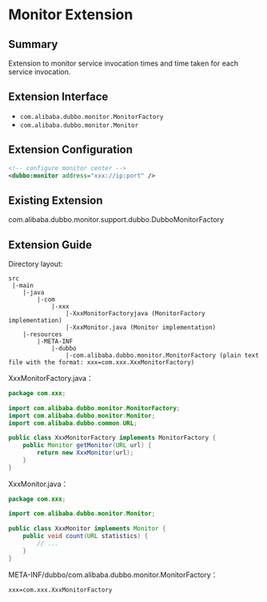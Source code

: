 # Monitor Extension

## Summary

Extension to monitor service invocation times and time taken for each service invocation.

## Extension Interface

* `com.alibaba.dubbo.monitor.MonitorFactory`
* `com.alibaba.dubbo.monitor.Monitor`

## Extension Configuration

```xml
<!-- configure monitor center -->
<dubbo:monitor address="xxx://ip:port" />
```

## Existing Extension

com.alibaba.dubbo.monitor.support.dubbo.DubboMonitorFactory

## Extension Guide

Directory layout:

```
src
 |-main
    |-java
        |-com
            |-xxx
                |-XxxMonitorFactoryjava (MonitorFactory implementation)
                |-XxxMonitor.java (Monitor implementation)
    |-resources
        |-META-INF
            |-dubbo
                |-com.alibaba.dubbo.monitor.MonitorFactory (plain text file with the format: xxx=com.xxx.XxxMonitorFactory)
```

XxxMonitorFactory.java：

```java
package com.xxx;
 
import com.alibaba.dubbo.monitor.MonitorFactory;
import com.alibaba.dubbo.monitor.Monitor;
import com.alibaba.dubbo.common.URL;
 
public class XxxMonitorFactory implements MonitorFactory {
    public Monitor getMonitor(URL url) {
        return new XxxMonitor(url);
    }
}
```

XxxMonitor.java：

```java
package com.xxx;
 
import com.alibaba.dubbo.monitor.Monitor;
 
public class XxxMonitor implements Monitor {
    public void count(URL statistics) {
        // ...
    }
}
```

META-INF/dubbo/com.alibaba.dubbo.monitor.MonitorFactory：

```properties
xxx=com.xxx.XxxMonitorFactory
```
